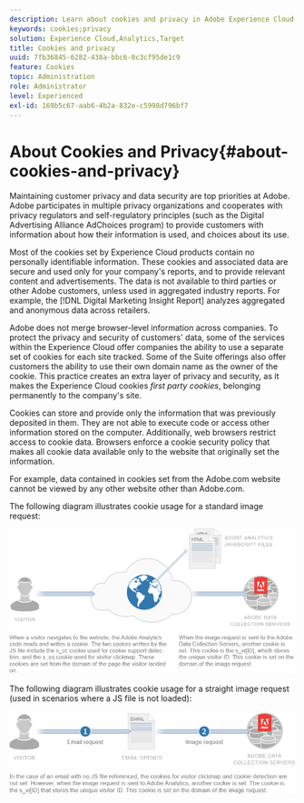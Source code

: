 ```yaml
---
description: Learn about cookies and privacy in Adobe Experience Cloud solutions and services.
keywords: cookies;privacy
solution: Experience Cloud,Analytics,Target
title: Cookies and privacy 
uuid: 7fb36845-6282-438a-bbc6-0c3cf95de1c9
feature: Cookies
topic: Administration
role: Administrator
level: Experienced
exl-id: 169b5c67-aab6-4b2a-832e-c5998d796bf7
---
```

# About Cookies and Privacy{#about-cookies-and-privacy}

Maintaining customer privacy and data security are top priorities at Adobe. Adobe participates in multiple privacy organizations and cooperates with privacy regulators and self-regulatory principles (such as the Digital Advertising Alliance AdChoices program) to provide customers with information about how their information is used, and choices about its use.

Most of the cookies set by Experience Cloud products contain no personally identifiable information. These cookies and associated data are secure and used only for your company's reports, and to provide relevant content and advertisements. The data is not available to third parties or other Adobe customers, unless used in aggregated industry reports. For example, the [!DNL Digital Marketing Insight Report] analyzes aggregated and anonymous data across retailers.

Adobe does not merge browser-level information across companies. To protect the privacy and security of customers' data, some of the services within the Experience Cloud offer companies the ability to use a separate set of cookies for each site tracked. Some of the Suite offerings also offer customers the ability to use their own domain name as the owner of the cookie. This practice creates an extra layer of privacy and security, as it makes the Experience Cloud cookies *first party cookies*, belonging permanently to the company's site.

Cookies can store and provide only the information that was previously deposited in them. They are not able to execute code or access other information stored on the computer. Additionally, web browsers restrict access to cookie data. Browsers enforce a cookie security policy that makes all cookie data available only to the website that originally set the information.

For example, data contained in cookies set from the Adobe.com website cannot be viewed by any other website other than Adobe.com.

The following diagram illustrates cookie usage for a standard image request: 

![](assets/CookiesProcessGraphic-01.png)

The following diagram illustrates cookie usage for a straight image request (used in scenarios where a JS file is not loaded): 

![](assets/CookiesProcessGraphic2.png)
